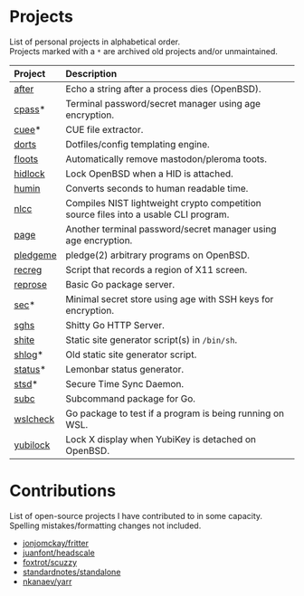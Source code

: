 # Projects

List of personal projects in alphabetical order.  
Projects marked with a `*` are archived old projects and/or unmaintained.

| Project                                       | Description                                   |
|:----------------------------------------------|:----------------------------------------------|
| [after](https://github.com/e-zk/after)        | Echo a string after a process dies (OpenBSD). |
| [cpass](https://github.com/e-zk/cpass)\*      | Terminal password/secret manager using age encryption. |
| [cuee](https://github.com/e-zk/cuee)\*        | CUE file extractor.                           |
| [dorts](https://github.com/e-zk/dorts)        | Dotfiles/config templating engine.            |
| [floots](https://github.com/e-zk/floots)      | Automatically remove mastodon/pleroma toots.  |
| [hidlock](https://github.com/e-zk/hidlock)    | Lock OpenBSD when a HID is attached. |
| [humin](https://github.com/e-zk/humin)        | Converts seconds to human readable time.      |
| [nlcc](https://github.com/e-zk/nlcc)          | Compiles NIST lightweight crypto competition source files into a usable CLI program. |
| [page](https://github.com/e-zk/page)          | Another terminal password/secret manager using age encryption. |
| [pledgeme](https://github.com/e-zk/pledgeme)  | pledge(2) arbitrary programs on OpenBSD.      |
| [recreg](https://github.com/e-zk/recreg)      | Script that records a region of X11 screen.   |
| [reprose](https://github.com/e-zk/go-reprose) | Basic Go package server.                      |
| [sec](https://github.com/e-zk/sec)\*          | Minimal secret store using age with SSH keys for encryption. |
| [sghs](https://github.com/e-zk/sghs)          | Shitty Go HTTP Server. |
| [shite](https://github.com/e-zk/shite)        | Static site generator script(s) in `/bin/sh`. |
| [shlog](https://github.com/e-zk/shlog)\*      | Old static site generator script.             |
| [status](https://github.com/e-zk/status)\*    | Lemonbar status generator.                    |
| [stsd](https://github.com/e-zk/stsd)\*        | Secure Time Sync Daemon. |
| [subc](https://github.com/e-zk/subc)          | Subcommand package for Go.                    |
| [wslcheck](https://github.com/e-zk/wslcheck)  | Go package to test if a program is being running on WSL. |
| [yubilock](https://github.com/e-zk/yubilock)  | Lock X display when YubiKey is detached on OpenBSD. |

# Contributions

List of open-source projects I have contributed to in some capacity.  
Spelling mistakes/formatting changes not included. 

- [jonjomckay/fritter](https://github.com/jonjomckay/fritter)
- [juanfont/headscale](https://github.com/juanfont/headscale)
- [foxtrot/scuzzy](https://github.com/foxtrot/scuzzy)
- [standardnotes/standalone](https://github.com/standardnotes/standalone)
- [nkanaev/yarr](https://github.com/nkanaev/yarr)

